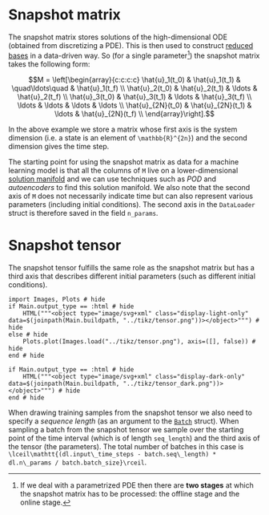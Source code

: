 # Snapshot matrix

The snapshot matrix stores solutions of the high-dimensional ODE (obtained from discretizing a PDE). This is then used to construct [reduced bases](../reduced_order_modeling/autoencoder.md) in a data-driven way. So (for a single parameter[^1]) the snapshot matrix takes the following form: 

[^1]: If we deal with a parametrized PDE then there are **two stages** at which the snapshot matrix has to be processed: the offline stage and the online stage. 

```math
M = \left[\begin{array}{c:c:c:c}
\hat{u}_1(t_0) &  \hat{u}_1(t_1) & \quad\ldots\quad & \hat{u}_1(t_f) \\
\hat{u}_2(t_0) &  \hat{u}_2(t_1) & \ldots & \hat{u}_2(t_f) \\
\hat{u}_3(t_0) &  \hat{u}_3(t_1) & \ldots & \hat{u}_3(t_f) \\
\ldots &  \ldots & \ldots & \ldots \\
\hat{u}_{2N}(t_0) &  \hat{u}_{2N}(t_1) & \ldots & \hat{u}_{2N}(t_f) \\
\end{array}\right].
```

In the above example we store a matrix whose first axis is the system dimension (i.e. a state is an element of ``\mathbb{R}^{2n}``) and the second dimension gives the time step. 

The starting point for using the snapshot matrix as data for a machine learning model is that all the columns of ``M`` live on a lower-dimensional [solution manifold](../reduced_order_modeling/autoencoder.md) and we can use techniques such as *POD* and *autoencoders* to find this solution manifold. We also note that the second axis of ``M`` does not necessarily indicate time but can also represent various parameters (including initial conditions). The second axis in the `DataLoader` struct is therefore saved in the field `n_params`.



# Snapshot tensor 

The snapshot tensor fulfills the same role as the snapshot matrix but has a third axis that describes different initial parameters (such as different initial conditions). 

```@example 
import Images, Plots # hide
if Main.output_type == :html # hide
    HTML("""<object type="image/svg+xml" class="display-light-only" data=$(joinpath(Main.buildpath, "../tikz/tensor.png"))></object>""") # hide
else # hide
    Plots.plot(Images.load("../tikz/tensor.png"), axis=([], false)) # hide
end # hide
```

```@example
if Main.output_type == :html # hide
    HTML("""<object type="image/svg+xml" class="display-dark-only" data=$(joinpath(Main.buildpath, "../tikz/tensor_dark.png"))></object>""") # hide
end # hide
```

When drawing training samples from the snapshot tensor we also need to specify a *sequence length* (as an argument to the [`Batch`](@ref) struct). When sampling a batch from the snapshot tensor we sample over the starting point of the time interval (which is of length `seq_length`) and the third axis of the tensor (the parameters). The total number of batches in this case is ``\lceil\mathtt{(dl.input\_time_steps - batch.seq\_length) * dl.n\_params / batch.batch_size}\rceil``. 